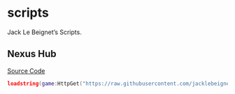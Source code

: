 # scripts
Jack Le Beignet’s Scripts.

## Nexus Hub

[Source Code](https://github.com/jacklebeignet/scripts/tree/main/NexusHub)

```lua
loadstring(game:HttpGet("https://raw.githubusercontent.com/jacklebeignet/scripts/refs/heads/main/NexusHub/Loader"))()
```